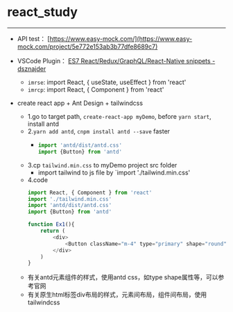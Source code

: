 # react_study



-----

- API test： [https://www.easy-mock.com/](https://www.easy-mock.com/project/5e772e153ab3b77dfe8689c7)

- VSCode Plugin： [ES7 React/Redux/GraphQL/React-Native snippets - dsznajder](https://marketplace.visualstudio.com/items?itemName=dsznajder.es7-react-js-snippets)
  - `imrse`: import React, { useState, useEffect } from 'react'
  - `imrcp`: import React, { Component } from 'react'


- create react app + Ant Design + tailwindcss
  - 1.go to target path, `create-react-app myDemo`, before `yarn start`, install antd
  - 2.`yarn add antd`, `cnpm install antd --save` faster
    - ```javascript
      import 'antd/dist/antd.css'
      import {Button} from 'antd'
      ```
  - 3.cp `tailwind.min.css` to myDemo project src folder
    - import tailwind to js file by `import './tailwind.min.css'
  - 4.code
    ```javascript
    import React, { Component } from 'react'
    import './tailwind.min.css'
    import 'antd/dist/antd.css'
    import {Button} from 'antd'
    
    function Ex1(){
        return (
            <div>
                <Button className="m-4" type="primary" shape="round">Click</Button>
            </div>
        )
    }
    ```
  - 有关antd元素组件的样式，使用antd css，如type shape属性等，可以参考官网
  - 有关原生html标签div布局的样式，元素间布局，组件间布局，使用tailwindcss

